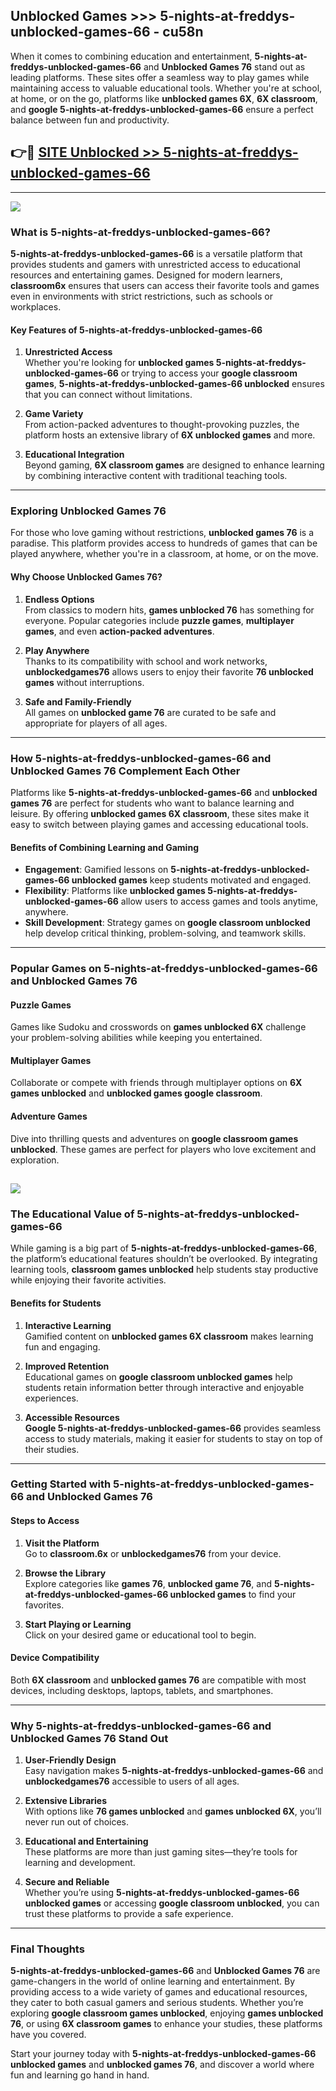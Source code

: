 ## Unblocked Games >>> 5-nights-at-freddys-unblocked-games-66 - cu58n 

When it comes to combining education and entertainment, **5-nights-at-freddys-unblocked-games-66** and **Unblocked Games 76** stand out as leading platforms. These sites offer a seamless way to play games while maintaining access to valuable educational tools. Whether you're at school, at home, or on the go, platforms like **unblocked games 6X**, **6X classroom**, and **google 5-nights-at-freddys-unblocked-games-66** ensure a perfect balance between fun and productivity.
## 👉🔴 [SITE Unblocked >> 5-nights-at-freddys-unblocked-games-66](http://premium.freeplayer.one?title=5-nights-at-freddys-unblocked-games-66&ref=22JU)
---
<a href="http://premium.freeplayer.one?title=5-nights-at-freddys-unblocked-games-66&ref=22JU/"><img src="https://github.com/user-attachments/assets/438f12ca-57a4-47a3-8ead-c64da593a1e5"/></a>
### What is 5-nights-at-freddys-unblocked-games-66?  

**5-nights-at-freddys-unblocked-games-66** is a versatile platform that provides students and gamers with unrestricted access to educational resources and entertaining games. Designed for modern learners, **classroom6x** ensures that users can access their favorite tools and games even in environments with strict restrictions, such as schools or workplaces.  

#### Key Features of 5-nights-at-freddys-unblocked-games-66  

1. **Unrestricted Access**  
   Whether you're looking for **unblocked games 5-nights-at-freddys-unblocked-games-66** or trying to access your **google classroom games**, **5-nights-at-freddys-unblocked-games-66 unblocked** ensures that you can connect without limitations.  

2. **Game Variety**  
   From action-packed adventures to thought-provoking puzzles, the platform hosts an extensive library of **6X unblocked games** and more.  

3. **Educational Integration**  
   Beyond gaming, **6X classroom games** are designed to enhance learning by combining interactive content with traditional teaching tools.  



---

### Exploring Unblocked Games 76  

For those who love gaming without restrictions, **unblocked games 76** is a paradise. This platform provides access to hundreds of games that can be played anywhere, whether you're in a classroom, at home, or on the move.  

#### Why Choose Unblocked Games 76?  

1. **Endless Options**  
   From classics to modern hits, **games unblocked 76** has something for everyone. Popular categories include **puzzle games**, **multiplayer games**, and even **action-packed adventures**.  

2. **Play Anywhere**  
   Thanks to its compatibility with school and work networks, **unblockedgames76** allows users to enjoy their favorite **76 unblocked games** without interruptions.  

3. **Safe and Family-Friendly**  
   All games on **unblocked game 76** are curated to be safe and appropriate for players of all ages.  

---

### How 5-nights-at-freddys-unblocked-games-66 and Unblocked Games 76 Complement Each Other  

Platforms like **5-nights-at-freddys-unblocked-games-66** and **unblocked games 76** are perfect for students who want to balance learning and leisure. By offering **unblocked games 6X classroom**, these sites make it easy to switch between playing games and accessing educational tools.  

#### Benefits of Combining Learning and Gaming  

- **Engagement**: Gamified lessons on **5-nights-at-freddys-unblocked-games-66 unblocked games** keep students motivated and engaged.  
- **Flexibility**: Platforms like **unblocked games 5-nights-at-freddys-unblocked-games-66** allow users to access games and tools anytime, anywhere.  
- **Skill Development**: Strategy games on **google classroom unblocked** help develop critical thinking, problem-solving, and teamwork skills.  

---

### Popular Games on 5-nights-at-freddys-unblocked-games-66 and Unblocked Games 76  

#### Puzzle Games  

Games like Sudoku and crosswords on **games unblocked 6X** challenge your problem-solving abilities while keeping you entertained.  

#### Multiplayer Games  

Collaborate or compete with friends through multiplayer options on **6X games unblocked** and **unblocked games google classroom**.  

#### Adventure Games  

Dive into thrilling quests and adventures on **google classroom games unblocked**. These games are perfect for players who love excitement and exploration.  

<a href="http://download.freeplayer.one?title=5-nights-at-freddys-unblocked-games-66&ref=23D/"><img src="https://github.com/user-attachments/assets/fe0c3e91-c8e1-489c-acf0-e2f614c12fb8"/></a>
---

### The Educational Value of 5-nights-at-freddys-unblocked-games-66  

While gaming is a big part of **5-nights-at-freddys-unblocked-games-66**, the platform’s educational features shouldn’t be overlooked. By integrating learning tools, **classroom games unblocked** help students stay productive while enjoying their favorite activities.  

#### Benefits for Students  

1. **Interactive Learning**  
   Gamified content on **unblocked games 6X classroom** makes learning fun and engaging.  

2. **Improved Retention**  
   Educational games on **google classroom unblocked games** help students retain information better through interactive and enjoyable experiences.  

3. **Accessible Resources**  
   **Google 5-nights-at-freddys-unblocked-games-66** provides seamless access to study materials, making it easier for students to stay on top of their studies.  

---

### Getting Started with 5-nights-at-freddys-unblocked-games-66 and Unblocked Games 76  

#### Steps to Access  

1. **Visit the Platform**  
   Go to **classroom.6x** or **unblockedgames76** from your device.  

2. **Browse the Library**  
   Explore categories like **games 76**, **unblocked game 76**, and **5-nights-at-freddys-unblocked-games-66 unblocked games** to find your favorites.  

3. **Start Playing or Learning**  
   Click on your desired game or educational tool to begin.  

#### Device Compatibility  

Both **6X classroom** and **unblocked games 76** are compatible with most devices, including desktops, laptops, tablets, and smartphones.  

---

### Why 5-nights-at-freddys-unblocked-games-66 and Unblocked Games 76 Stand Out  

1. **User-Friendly Design**  
   Easy navigation makes **5-nights-at-freddys-unblocked-games-66** and **unblockedgames76** accessible to users of all ages.  

2. **Extensive Libraries**  
   With options like **76 games unblocked** and **games unblocked 6X**, you’ll never run out of choices.  

3. **Educational and Entertaining**  
   These platforms are more than just gaming sites—they’re tools for learning and development.  

4. **Secure and Reliable**  
   Whether you’re using **5-nights-at-freddys-unblocked-games-66 unblocked games** or accessing **google classroom unblocked**, you can trust these platforms to provide a safe experience.  

---

### Final Thoughts  

**5-nights-at-freddys-unblocked-games-66** and **Unblocked Games 76** are game-changers in the world of online learning and entertainment. By providing access to a wide variety of games and educational resources, they cater to both casual gamers and serious students. Whether you’re exploring **google classroom games unblocked**, enjoying **games unblocked 76**, or using **6X classroom games** to enhance your studies, these platforms have you covered.  

Start your journey today with **5-nights-at-freddys-unblocked-games-66 unblocked games** and **unblocked games 76**, and discover a world where fun and learning go hand in hand.  